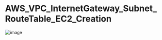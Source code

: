 # AWS_VPC_InternetGateway_Subnet_RouteTable_EC2_Creation

![image](https://github.com/user-attachments/assets/10a16f9f-853c-4f00-8fdf-25994fc22478)


